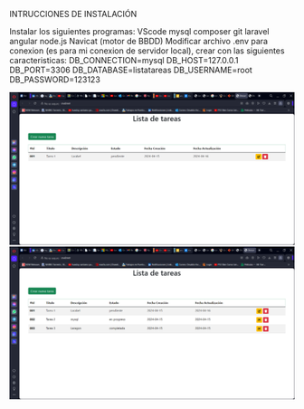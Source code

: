 INTRUCCIONES DE INSTALACIÓN

Instalar los siguientes programas:
VScode
mysql
composer
git
laravel
angular
node.js
Navicat (motor de BBDD)
Modificar archivo .env para conexion (es para mi conexion de servidor local), crear con las siguientes caracteristicas:
DB_CONNECTION=mysql
DB_HOST=127.0.0.1
DB_PORT=3306
DB_DATABASE=listatareas
DB_USERNAME=root
DB_PASSWORD=123123

![parte delantera](Imagen1.png)
![parte delantera](Imagen2.png)
